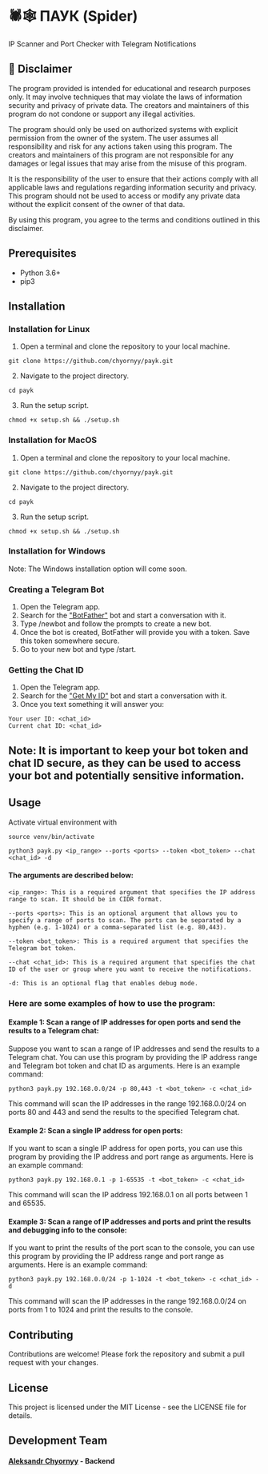 # 🕷🕸 ПАУК (Spider)
IP Scanner and Port Checker with Telegram Notifications

## 🚧 Disclaimer
The program provided is intended for educational and research purposes only. It may involve techniques that may violate the laws of information security and privacy of private data. The creators and maintainers of this program do not condone or support any illegal activities.

The program should only be used on authorized systems with explicit permission from the owner of the system. The user assumes all responsibility and risk for any actions taken using this program. The creators and maintainers of this program are not responsible for any damages or legal issues that may arise from the misuse of this program.

It is the responsibility of the user to ensure that their actions comply with all applicable laws and regulations regarding information security and privacy. This program should not be used to access or modify any private data without the explicit consent of the owner of that data.

By using this program, you agree to the terms and conditions outlined in this disclaimer.

## Prerequisites
- Python 3.6+
- pip3

## Installation

### Installation for Linux
1. Open a terminal and clone the repository to your local machine.
```
git clone https://github.com/chyornyy/payk.git
```
2. Navigate to the project directory.
```
cd payk
```
3. Run the setup script.
```
chmod +x setup.sh && ./setup.sh
```
### Installation for MacOS
1. Open a terminal and clone the repository to your local machine.
```
git clone https://github.com/chyornyy/payk.git
```
2. Navigate to the project directory.
```
cd payk
```
3. Run the setup script.
```
chmod +x setup.sh && ./setup.sh
```

### Installation for Windows
Note: The Windows installation option will come soon.

### Creating a Telegram Bot
1. Open the Telegram app.
2. Search for the ["BotFather"](https://t.me/BotFather) bot and start a conversation with it. 
3. Type /newbot and follow the prompts to create a new bot.
4. Once the bot is created, BotFather will provide you with a token. Save this token somewhere secure.
5. Go to your new bot and type /start.

### Getting the Chat ID
1. Open the Telegram app.
2. Search for the ["Get My ID"](https://t.me/getmyid_bot) bot and start a conversation with it.
3. Once you text something it will answer you:
```
Your user ID: <chat_id>
Current chat ID: <chat_id>
```

## Note: It is important to keep your bot token and chat ID secure, as they can be used to access your bot and potentially sensitive information.

## Usage
Activate virtual environment with
```
source venv/bin/activate
```
```
python3 payk.py <ip_range> --ports <ports> --token <bot_token> --chat <chat_id> -d
```
#### The arguments are described below:
```
<ip_range>: This is a required argument that specifies the IP address range to scan. It should be in CIDR format.
```
```
--ports <ports>: This is an optional argument that allows you to specify a range of ports to scan. The ports can be separated by a hyphen (e.g. 1-1024) or a comma-separated list (e.g. 80,443).
```
```
--token <bot_token>: This is a required argument that specifies the Telegram bot token.
```
```
--chat <chat_id>: This is a required argument that specifies the chat ID of the user or group where you want to receive the notifications.
```
```
-d: This is an optional flag that enables debug mode.
```

### Here are some examples of how to use the program:
#### Example 1: Scan a range of IP addresses for open ports and send the results to a Telegram chat:
Suppose you want to scan a range of IP addresses and send the results to a Telegram chat. You can use this program by providing the IP address range and Telegram bot token and chat ID as arguments. Here is an example command:
```
python3 payk.py 192.168.0.0/24 -p 80,443 -t <bot_token> -c <chat_id>
```
This command will scan the IP addresses in the range 192.168.0.0/24 on ports 80 and 443 and send the results to the specified Telegram chat.

#### Example 2: Scan a single IP address for open ports:
If you want to scan a single IP address for open ports, you can use this program by providing the IP address and port range as arguments. Here is an example command:
```
python3 payk.py 192.168.0.1 -p 1-65535 -t <bot_token> -c <chat_id>
```
This command will scan the IP address 192.168.0.1 on all ports between 1 and 65535.

#### Example 3: Scan a range of IP addresses and ports and print the results and debugging info to the console:
If you want to print the results of the port scan to the console, you can use this program by providing the IP address range and port range as arguments. Here is an example command:
```
python3 payk.py 192.168.0.0/24 -p 1-1024 -t <bot_token> -c <chat_id> -d
```
This command will scan the IP addresses in the range 192.168.0.0/24 on ports from 1 to 1024 and print the results to the console.

## Contributing
Contributions are welcome! Please fork the repository and submit a pull request with your changes.

## License
This project is licensed under the MIT License - see the LICENSE file for details.

## Development Team
#### [Aleksandr Chyornyy](https://github.com/chyornyy) - Backend